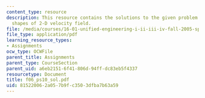 ```yaml
---
content_type: resource
description: This resource contains the solutions to the given problem on streamline
  shapes of 2-D velocity field.
file: /media/courses/16-01-unified-engineering-i-ii-iii-iv-fall-2005-spring-2006/815220062a057b9fc3503dfba7b63a59_f06_ps10_sol.pdf
file_type: application/pdf
learning_resource_types:
- Assignments
ocw_type: OCWFile
parent_title: Assignments
parent_type: CourseSection
parent_uid: a6eb2151-6f41-806d-94ff-dc83eb5f4337
resourcetype: Document
title: f06_ps10_sol.pdf
uid: 81522006-2a05-7b9f-c350-3dfba7b63a59
---
```

